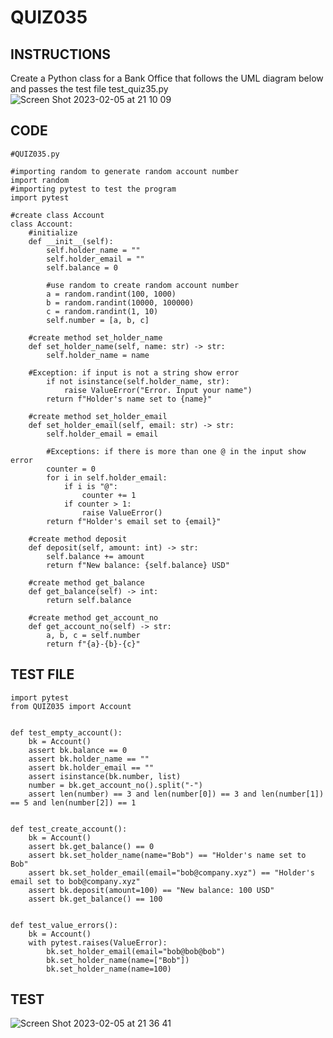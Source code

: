 # QUIZ035

## INSTRUCTIONS

Create a Python class for a Bank Office that follows the UML diagram below and passes the test file test_quiz35.py
![Screen Shot 2023-02-05 at 21 10 09](https://user-images.githubusercontent.com/111761417/216817918-ce0060f0-4375-446c-a857-917d9a603727.png)

## CODE

```.PY
#QUIZ035.py

#importing random to generate random account number
import random
#importing pytest to test the program
import pytest

#create class Account
class Account:
    #initialize
    def __init__(self):
        self.holder_name = ""
        self.holder_email = ""
        self.balance = 0
        
        #use random to create random account number
        a = random.randint(100, 1000)
        b = random.randint(10000, 100000)
        c = random.randint(1, 10)
        self.number = [a, b, c]
    
    #create method set_holder_name
    def set_holder_name(self, name: str) -> str:
        self.holder_name = name
        
    #Exception: if input is not a string show error
        if not isinstance(self.holder_name, str):
            raise ValueError("Error. Input your name")
        return f"Holder's name set to {name}"
        
    #create method set_holder_email
    def set_holder_email(self, email: str) -> str:
        self.holder_email = email
        
        #Exceptions: if there is more than one @ in the input show error
        counter = 0
        for i in self.holder_email:
            if i is "@":
                counter += 1
            if counter > 1:
                raise ValueError()
        return f"Holder's email set to {email}"
        
    #create method deposit
    def deposit(self, amount: int) -> str:
        self.balance += amount
        return f"New balance: {self.balance} USD"
        
    #create method get_balance
    def get_balance(self) -> int:
        return self.balance
    
    #create method get_account_no
    def get_account_no(self) -> str:
        a, b, c = self.number
        return f"{a}-{b}-{c}"
```

## TEST FILE

```.PY
import pytest
from QUIZ035 import Account


def test_empty_account():
    bk = Account()
    assert bk.balance == 0
    assert bk.holder_name == ""
    assert bk.holder_email == ""
    assert isinstance(bk.number, list)
    number = bk.get_account_no().split("-")
    assert len(number) == 3 and len(number[0]) == 3 and len(number[1]) == 5 and len(number[2]) == 1


def test_create_account():
    bk = Account()
    assert bk.get_balance() == 0
    assert bk.set_holder_name(name="Bob") == "Holder's name set to Bob"
    assert bk.set_holder_email(email="bob@company.xyz") == "Holder's email set to bob@company.xyz"
    assert bk.deposit(amount=100) == "New balance: 100 USD"
    assert bk.get_balance() == 100


def test_value_errors():
    bk = Account()
    with pytest.raises(ValueError):
        bk.set_holder_email(email="bob@bob@bob")
        bk.set_holder_name(name=["Bob"])
        bk.set_holder_name(name=100)
```

## TEST

![Screen Shot 2023-02-05 at 21 36 41](https://user-images.githubusercontent.com/111761417/216819031-c9c95596-6e55-4ca2-8af8-273f88461b18.png)

